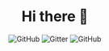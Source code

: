 <h1 align="center">Hi there 👋</h1>

<p align="center">
  <img alt="GitHub" src="https://img.shields.io/github/license/ChiaraJS/ChiaraJS?color=blue&logo=github&label=License">
  <img alt="Gitter" src="https://img.shields.io/gitter/room/ChiaraJS/ChiaraJS?color=orange&label=Chat&logo=gitter">
  <img alt="GitHub" src="https://img.shields.io/static/v1?color=blue&label=Donate&message=PayPal&logo=paypal">
</p>

<!--
  **ChiaraJS/ChiaraJS** is a ✨ _special_ ✨ repository because its `README.md` (this file) appears on your GitHub profile.

  Here are some ideas to get you started:
    - 🔭 I’m currently working on ...
    - 🌱 I’m currently learning ...
    - 👯 I’m looking to collaborate on ...
    - 🤔 I’m looking for help with ...
    - 💬 Ask me about ...
    - 📫 How to reach me: ...
    - 😄 Pronouns: ...
    - ⚡ Fun fact: ...
-->
